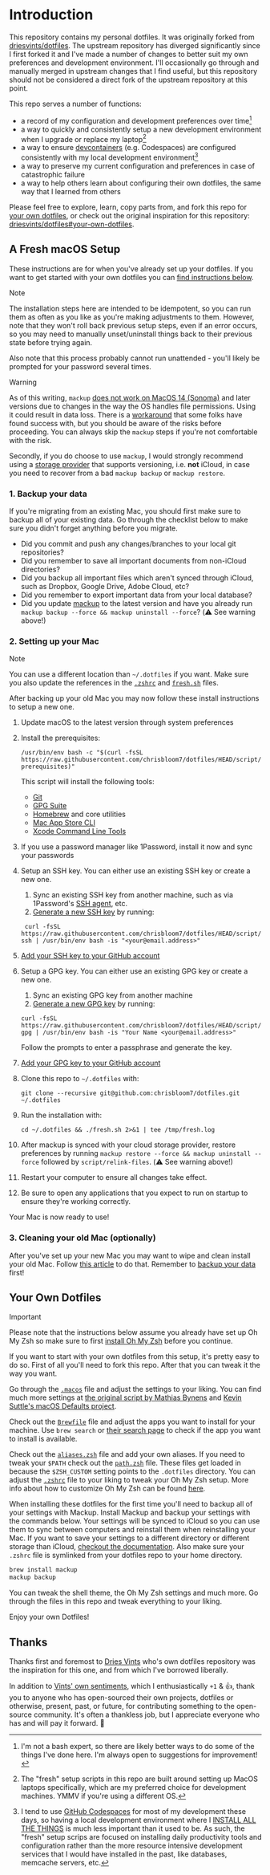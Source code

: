 # Introduction

This repository contains my personal dotfiles. It was originally forked from [driesvints/dotfiles](https://github.com/driesvints/dotfiles). The upstream repository has diverged significantly since I first forked it and I've made a number of changes to better suit my own preferences and development environment. I'll occasionally go through and manually merged in upstream changes that I find useful, but this repository should not be considered a direct fork of the upstream repository at this point.

This repo serves a number of functions:

- a record of my configuration and development preferences over time[^bash-abilities]
- a way to quickly and consistently setup a new development environment when I upgrade or replace my laptop[^macos]
- a way to ensure [devcontainers](https://containers.dev/) (e.g. Codespaces) are configured consistently with my local development environment[^codespaces]
- a way to preserve my current configuration and preferences in case of catastrophic failure
- a way to help others learn about configuring their own dotfiles, the same way that I learned from others

Please feel free to explore, learn, copy parts from, and fork this repo for [your own dotfiles](#your-own-dotfiles), or check out the original inspiration for this repository: [driesvints/dotfiles#your-own-dotfiles](https://github.com/driesvints/dotfiles?tab=readme-ov-file#your-own-dotfiles).

## A Fresh macOS Setup

These instructions are for when you've already set up your dotfiles. If you want to get started with your own dotfiles you can [find instructions below](#your-own-dotfiles).

> [!NOTE]
> The installation steps here are intended to be idempotent, so you can run them as often as you like as you're making adjustments to them. However, note that they won't roll back previous setup steps, even if an error occurs, so you may need to manually unset/uninstall things back to their previous state before trying again.
>
> Also note that this process probably cannot run unattended - you'll likely be prompted for your password several times.

> [!WARNING]
> As of this writing, `mackup` [does not work on MacOS 14
> (Sonoma)][mackup-sonoma] and later versions due to changes in the way the OS handles file
> permissions. Using it could result in data loss. There is a
> [workaround][workaround] that some folks have found success with, but you
> should be aware of the risks before proceeding. You can always skip the
> `mackup` steps if you're not comfortable with the risk.
>
> Secondly, if you do choose to use `mackup`, I would strongly recommend using a
> [storage provider][storages] that supports versioning, i.e. **not** iCloud, in
> case you need to recover from a bad `mackup backup` or `mackup restore`.

### 1. Backup your data

If you're migrating from an existing Mac, you should first make sure to backup all of your existing data. Go through the checklist below to make sure you didn't forget anything before you migrate.

- Did you commit and push any changes/branches to your local git repositories?
- Did you remember to save all important documents from non-iCloud directories?
- Did you backup all important files which aren't synced through iCloud, such as Dropbox, Google Drive, Adobe Cloud, etc?
- Did you remember to export important data from your local database?
- Did you update [mackup](https://github.com/lra/mackup) to the latest version and have you already run `mackup backup --force && mackup uninstall --force`? (⚠️ See warning above!)

### 2. Setting up your Mac

> [!NOTE]
> You can use a different location than `~/.dotfiles` if you want. Make sure you also update the references in the [`.zshrc`](./.zshrc) and [`fresh.sh`](./fresh.sh) files.

After backing up your old Mac you may now follow these install instructions to setup a new one.

1. Update macOS to the latest version through system preferences
2. Install the prerequisites:

   ```shell
   /usr/bin/env bash -c "$(curl -fsSL https://raw.githubusercontent.com/chrisbloom7/dotfiles/HEAD/script/install-prerequisites)"
   ```

   This script will install the following tools:

   - [Git](https://git-scm.com)
   - [GPG Suite](https://gpgtools.org)
   - [Homebrew](https://brew.sh) and core utilities
   - [Mac App Store CLI](https://github.com/mas-cli/mas)
   - [Xcode Command Line Tools](https://developer.apple.com/downloads)

3. If you use a password manager like 1Password, install it now and sync your passwords
4. Setup an SSH key. You can either use an existing SSH key or create a new one.
   1. Sync an existing SSH key from another machine, such as via 1Password's [SSH agent](https://developer.1password.com/docs/ssh/get-started/#step-3-turn-on-the-1password-ssh-agent), etc.
   2. [Generate a new SSH key](https://docs.github.com/en/authentication/connecting-to-github-with-ssh/generating-a-new-ssh-key-and-adding-it-to-the-ssh-agent) by running:

   ```shell
    curl -fsSL https://raw.githubusercontent.com/chrisbloom7/dotfiles/HEAD/script/generate-ssh | /usr/bin/env bash -is "<your@email.address>"
   ```

5. [Add your SSH key to your GitHub account](https://docs.github.com/en/authentication/connecting-to-github-with-ssh/adding-a-new-ssh-key-to-your-github-account)
6. Setup a GPG key. You can either use an existing GPG key or create a new one.
   1. Sync an existing GPG key from another machine
   2. [Generate a new GPG key](https://docs.github.com/en/authentication/managing-commit-signature-verification/generating-a-new-gpg-key) by running:

   ```shell
   curl -fsSL https://raw.githubusercontent.com/chrisbloom7/dotfiles/HEAD/script/generate-gpg | /usr/bin/env bash -is "Your Name <your@email.address>"
   ```

   Follow the prompts to enter a passphrase and generate the key.

7. [Add your GPG key to your GitHub account](https://docs.github.com/en/authentication/managing-commit-signature-verification/adding-a-gpg-key-to-your-github-account)
8. Clone this repo to `~/.dotfiles` with:

    ```shell
    git clone --recursive git@github.com:chrisbloom7/dotfiles.git ~/.dotfiles
    ```

9. Run the installation with:

    ```shell
    cd ~/.dotfiles && ./fresh.sh 2>&1 | tee /tmp/fresh.log
    ```

10. After mackup is synced with your cloud storage provider, restore preferences by running `mackup restore --force && mackup uninstall --force` followed by `script/relink-files`. (⚠️ See warning above!)
11. Restart your computer to ensure all changes take effect.
12. Be sure to open any applications that you expect to run on startup to ensure they're working correctly.

Your Mac is now ready to use!

### 3. Cleaning your old Mac (optionally)

After you've set up your new Mac you may want to wipe and clean install your old Mac. Follow [this article](https://support.apple.com/guide/mac-help/erase-and-reinstall-macos-mh27903/mac) to do that. Remember to [backup your data](#1-backup-your-data) first!

## Your Own Dotfiles

> [!IMPORTANT]
> Please note that the instructions below assume you already have set up Oh My Zsh so make sure to first [install Oh My Zsh](https://github.com/robbyrussell/oh-my-zsh#getting-started) before you continue.

If you want to start with your own dotfiles from this setup, it's pretty easy to do so. First of all you'll need to fork this repo. After that you can tweak it the way you want.

Go through the [`.macos`](./.macos) file and adjust the settings to your liking. You can find much more settings at [the original script by Mathias Bynens](https://github.com/mathiasbynens/dotfiles/blob/master/.macos) and [Kevin Suttle's macOS Defaults project](https://github.com/kevinSuttle/MacOS-Defaults).

Check out the [`Brewfile`](./Brewfile) file and adjust the apps you want to install for your machine. Use `brew search` or [their search page](https://formulae.brew.sh/cask/) to check if the app you want to install is available.

Check out the [`aliases.zsh`](./aliases.zsh) file and add your own aliases. If you need to tweak your `$PATH` check out the [`path.zsh`](./path.zsh) file. These files get loaded in because the `$ZSH_CUSTOM` setting points to the `.dotfiles` directory. You can adjust the [`.zshrc`](./.zshrc) file to your liking to tweak your Oh My Zsh setup. More info about how to customize Oh My Zsh can be found [here](https://github.com/robbyrussell/oh-my-zsh/wiki/Customization).

When installing these dotfiles for the first time you'll need to backup all of your settings with Mackup. Install Mackup and backup your settings with the commands below. Your settings will be synced to iCloud so you can use them to sync between computers and reinstall them when reinstalling your Mac. If you want to save your settings to a different directory or different storage than iCloud, [checkout the documentation](https://github.com/lra/mackup/blob/master/doc/README.md#storage). Also make sure your `.zshrc` file is symlinked from your dotfiles repo to your home directory.

```zsh
brew install mackup
mackup backup
```

You can tweak the shell theme, the Oh My Zsh settings and much more. Go through the files in this repo and tweak everything to your liking.

Enjoy your own Dotfiles!

## Thanks

Thanks first and foremost to [Dries Vints](https://github.com/driesvints) who's own dotfiles repository was the inspiration for this one, and from which I've borrowed liberally.

In addition to [Vints' own sentiments](https://github.com/driesvints/dotfiles?tab=readme-ov-file#thanks-to), which I enthusiastically `+1` & 👍, thank you to anyone who has open-sourced their own projects, dotfiles or otherwise, present, past, or future, for contributing something to the open-source community. It's often a thankless job, but I appreciate everyone who has and will pay it forward. 🙏

[^bash-abilities]: I'm not a bash expert, so there are likely better ways to do some of the things I've done here. I'm always open to suggestions for improvement!
[^macos]: The "fresh" setup scripts in this repo are built around setting up MacOS laptops specifically, which are my preferred choice for development machines. YMMV if you're using a different OS.
[^codespaces]: I tend to use [GitHub Codespaces](https://github.com/features/codespaces) for most of my development these days, so having a local development environment where I [INSTALL ALL THE THINGS](https://web.archive.org/web/20240807175656if_/https://www.simplybusiness.co.uk/wp-content/uploads/sites/3/2024/05/things.webp) is much less important than it used to be. As such, the "fresh" setup scrips are focused on installing daily productivity tools and configuration rather than the more resource intensive development services that I would have installed in the past, like databases, memcache servers, etc.

[mackup-sonoma]: https://github.com/lra/mackup/issues/1924
[workaround]: https://github.com/lra/mackup/issues/1924#issuecomment-1756330534
[storages]: https://github.com/lra/mackup?tab=readme-ov-file#supported-storages
